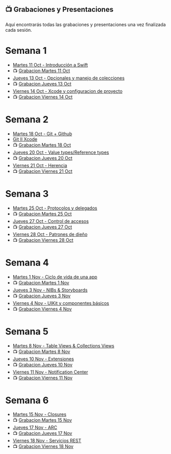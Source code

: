 ## 📺 Grabaciones y Presentaciones
Aquí encontrarás todas las grabaciones y presentaciones una vez finalizada cada sesión.

# Semana 1
- [Martes 11 Oct - Introducción a Swift](https://drive.google.com/file/d/1wjF9k6weNs7a_TxiOM2S6c_UYYFx4g6z/view?usp=sharing)
- 📺 [Grabacion Martes 11 Oct](https://drive.google.com/file/d/1kYSkjodzqM7tXlL-b_qadIeFutK1j6NH/view?usp=sharing)
- [Jueves 13 Oct - Opcionales y manejo de colecciones](https://drive.google.com/file/d/1GKCpve0gNY9T9LSd-5J1jfKo1xjkgOuY/view?usp=sharing)
- 📺 [Grabacion Jueves 13 Oct](https://drive.google.com/file/d/1blcuffCw1b6q4ARJxYVmcmR0ApD1xUxD/view?usp=sharing)
- [Viernes 14 Oct - Xcode y configuracion de proyecto](https://drive.google.com/file/d/14JMRn4aqss42_VD6UWDUJC_R2SSKZQG3/view?usp=sharing)
- 📺 [Grabacion Viernes 14 Oct](https://drive.google.com/file/d/1mRQP1bfo1Yu_YknGHgu8EiiHd5x6o8yw/view?usp=sharing)

# Semana 2
- [Martes 18 Oct - Git + Github](https://drive.google.com/file/d/1viLE3L2GlxJwLzU-jziLOH6Gur0aTPg9/view?usp=sharing)
- [Git II Xcode](https://drive.google.com/file/d/1TsGa7s5uWGOBZ9zj1RWEztXzT4CFdpM5/view?usp=sharing)
- 📺 [Grabacion Martes 18 Oct](https://drive.google.com/file/d/1TEGp5MdiVG6OBrFbncpJMKAopaT-DEdo/view?usp=sharing)
- [Jueves 20 Oct - Value types/Reference types](https://drive.google.com/file/d/1H_vu5TlG_L2TK6_ccA7_7wkg4r-p2Zsj/view?usp=sharing)
- 📺 [Grabacion Jueves 20 Oct](https://drive.google.com/file/d/1rm7MEaQjnr7IaTqr1ybmMz3HRH_yZWl0/view?usp=sharing)
- [Viernes 21 Oct - Herencia](https://drive.google.com/file/d/1c-K1l-5CX7fI7AjyKfU_x8R_fKT8CgIK/view?usp=sharing)
- 📺 [Grabacion Viernes 21 Oct](https://drive.google.com/file/d/1gJMvjlYgQyxaUHv0wZmCG3qXjFHoslbY/view?usp=sharing)

# Semana 3
- [Martes 25 Oct - Protocolos y delegados](https://drive.google.com/file/d/1_paAprCLoO0aMDGjD-e_Kbz58RHSptbu/view?usp=sharing)
- 📺 [Grabacion Martes 25 Oct](https://drive.google.com/file/d/1Dp5tRTLJL_64SkhehFn9MkXETgVYi_g-/view?usp=sharing)
- [Jueves 27 Oct - Control de accesos](https://drive.google.com/file/d/1Hh86G5JkV0qcuRdEIKaGfqpTT6K6Jaf3/view?usp=sharing)
- 📺 [Grabacion Jueves 27 Oct](https://drive.google.com/file/d/1aKkHHq3tJ1cogmoLGHZa6XihJCqGyO1X/view?usp=sharing)
- [Viernes 28 Oct - Patrones de dieño](https://drive.google.com/file/d/1AA3Zz3Qjv87UrTGn0B7PpyXR2hDEk6al/view?usp=sharing)
- 📺 [Grabacion Viernes 28 Oct](https://drive.google.com/file/d/1h0RBtC7usiDpcjvdljqa_KNe3d3B2TuR/view?usp=sharing)

# Semana 4
- [Martes 1 Nov - Ciclo de vida de una app](https://drive.google.com/file/d/1MfNI4DiKYXaKzCItTTPASVP6Gv9GC3B6/view?usp=sharing)
- 📺 [Grabacion Martes 1 Nov](https://drive.google.com/file/d/1owfh-BHROYMFg_LPIYi0mrP9k5ydzOc-/view?usp=sharing)
- [Jueves 3 Nov - NIBs & Storyboards](https://drive.google.com/file/d/17HCqzN-chyfTjLir4qPan874KIH4sUdN/view?usp=sharing)
- 📺 [Grabacion Jueves 3 Nov](https://drive.google.com/file/d/1QRrgVCCkH49KHfqBXYw-D7uGDmLDorko/view?usp=sharing)
- [Viernes 4 Nov - UIKit y componentes básicos](https://drive.google.com/file/d/1yEFbGXpUR7Zb8LlIkdN0vfgFvGvMAAy8/view?usp=sharing)
- 📺 [Grabacion Viernes 4 Nov](https://drive.google.com/file/d/1MAG9hHxwTI_tZ3A7fhyUm5KR3JDCFf35/view?usp=sharing)

# Semana 5
- [Martes 8 Nov - Table Views & Collections Views](https://drive.google.com/file/d/1Wn_VwZPncIenaNqZZuvrzWr7nIy_Od8Q/view?usp=sharing)
- 📺 [Grabacion Martes 8 Nov](https://drive.google.com/file/d/1N1D8s0dA9Ve_tzz59ZLJ7jnOMk03iUNQ/view?usp=sharing)
- [Jueves 10 Nov - Extensiones](https://drive.google.com/file/d/1BgzezlbOGizdEvTh4AZJhB4gYAYm9Lv3/view?usp=sharing)
- 📺 [Grabacion Jueves 10 Nov](https://drive.google.com/file/d/1pq_TYCRKdkfkf4_QLMZjCtfBKOMip-kT/view?usp=sharing)
- [Viernes 11 Nov - Notification Center](https://drive.google.com/file/d/1zI3MkXloQ_GxvsRfH1bTe3OQ7WOdRrG5/view?usp=sharing)
- 📺 [Grabacion Viernes 11 Nov](https://drive.google.com/file/d/1aOoiYFqV1di5D91d_-Oo7NWU4pE0yesk/view?usp=sharing)

# Semana 6
- [Martes 15 Nov - Closures](https://drive.google.com/file/d/14mqO4yxTR8cj1HGNNaPYlqLOk1Ke7Tlh/view?usp=sharing)
- 📺 [Grabacion Martes 15 Nov](https://drive.google.com/file/d/1AjYNmPFUtW3Oj-HbLZzefWcLIWhf6no5/view?usp=sharing)
- [Jueves 17 Nov - ARC](https://drive.google.com/file/d/1pLMsi5GxesgZkZ2gQKuw44tOd_1Kg8eP/view?usp=sharing)
- 📺 [Grabacion Jueves 17 Nov](https://drive.google.com/file/d/1OekuKSMhQOzDVPHovT__W8Unwi63ccxM/view?usp=sharing)
- [Viernes 18 Nov - Servicios REST](https://drive.google.com/file/d/12A6dTKkcF_eGc4IyDC9qQDi-ROzMLYnX/view?usp=sharing)
- 📺 [Grabacion Viernes 18 Nov]()
